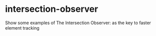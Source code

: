 # intersection-observer
Show some examples of The Intersection Observer: as the key to faster element tracking
